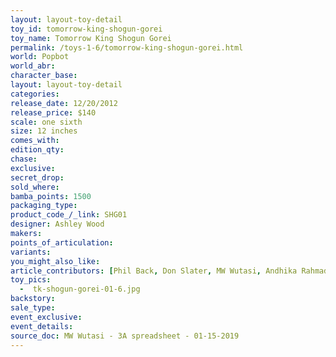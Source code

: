 ```yaml
---
layout: layout-toy-detail 
toy_id: tomorrow-king-shogun-gorei
toy_name: Tomorrow King Shogun Gorei
permalink: /toys-1-6/tomorrow-king-shogun-gorei.html
world: Popbot
world_abr: 
character_base: 
layout: layout-toy-detail
categories: 
release_date: 12/20/2012
release_price: $140 
scale: one sixth
size: 12 inches
comes_with: 
edition_qty: 
chase: 
exclusive: 
secret_drop: 
sold_where: 
bamba_points: 1500
packaging_type: 
product_code_/_link: SHG01
designer: Ashley Wood
makers: 
points_of_articulation: 
variants: 
you_might_also_like: 
article_contributors: [Phil Back, Don Slater, MW Wutasi, Andhika Rahmaditya]
toy_pics: 
  -  tk-shogun-gorei-01-6.jpg
backstory: 
sale_type: 
event_exclusive: 
event_details: 
source_doc: MW Wutasi - 3A spreadsheet - 01-15-2019
---
```

